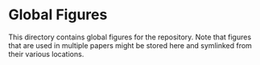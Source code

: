 # Global Figures

This directory contains global figures for the repository. Note that figures that are used in multiple papers might be stored here and symlinked from their various locations.
